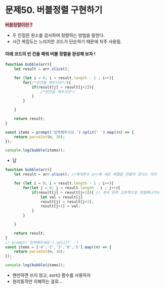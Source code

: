 # 문제50. 버블정렬 구현하기


<mark style="background: pink">버블정렬이란 ? </mark><br>

- 두 인접한 원소를 검사하여 정렬하는 방법을 말한다. 
- 시간 복잡도는 느리지만 코드가 단순하기 때문에 자주 사용됨.


#### 아래 코드의 빈 칸을 패워 버블 정렬을 완성해 보자 !  



```js
function bubble(arr){
    let result = arr.slice();

    for (let i = 0; i < result.length - 1 ; i++){
        for(/*빈칸을 채우시오*/){
            if(result[j] > result[j+1]){
                /*빈칸을 채우시오*/
            }
        }

    }

    return result;
}

const items = prompt('입력해주시오.').split(' ').map((n) => {
    return parseInt(n, 10);
});

console.log(bubble(items));
```

- 답

```js
function bubble(arr){
    let result = arr.slice(); //매개변수 arr에 새로 배열을 만들어 준다는 의미

    for (let i = 0; i < result.length - 1 ; i++){
        for(let j = 0; j < result.length - i ; j++){ 
            if(result[j] > result[j+1]){ // 계속 왼쪽 오른쪽으로 정렬해나가는 과정
                let val = result[j]
                result[j] = result[j+1];
                result[j+1] = val;
            }
        }

    }

    return result;
}
// prompt('입력해주세요').split(' ')
const items = ['4','2','3','8','5'].map((n) => {
    return parseInt(n, 10);
});

console.log(bubble(items));
```


- 왠만하면 쓰지 않고, sort() 함수를 사용하자 
- 원리동작만 이해하는 걸로...